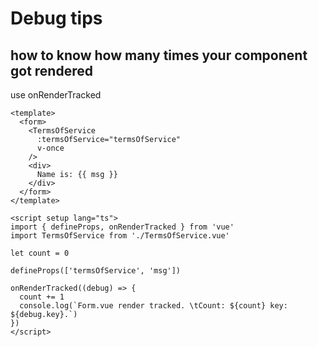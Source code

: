 # Debug tips

## how to know how many times your component got rendered

use onRenderTracked

```vue
<template>
  <form>
    <TermsOfService 
      :termsOfService="termsOfService" 
      v-once
    />
    <div>
      Name is: {{ msg }}
    </div>
  </form>
</template>

<script setup lang="ts">
import { defineProps, onRenderTracked } from 'vue'
import TermsOfService from './TermsOfService.vue'

let count = 0

defineProps(['termsOfService', 'msg'])

onRenderTracked((debug) => {
  count += 1
  console.log(`Form.vue render tracked. \tCount: ${count} key: ${debug.key}.`)
})
</script>
```